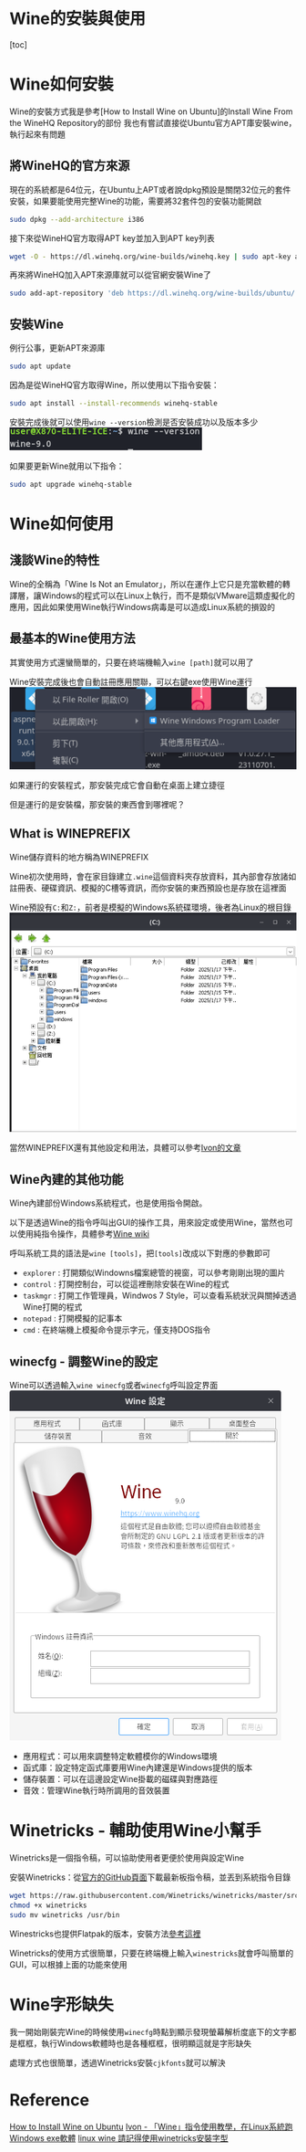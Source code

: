 # Wine的安裝與使用

[toc]

# Wine如何安裝
Wine的安裝方式我是參考[How to Install Wine on Ubuntu]的Install Wine From the WineHQ Repository的部份
我也有嘗試直接從Ubuntu官方APT庫安裝wine，執行起來有問題

## 將WineHQ的官方來源
現在的系統都是64位元，在Ubuntu上APT或者說dpkg預設是關閉32位元的套件安裝，如果要能使用完整Wine的功能，需要將32套件包的安裝功能開啟
```bash
sudo dpkg --add-architecture i386
```

接下來從WineHQ官方取得APT key並加入到APT key列表
```bash
wget -O - https://dl.winehq.org/wine-builds/winehq.key | sudo apt-key add -
```

再來將WineHQ加入APT來源庫就可以從官網安裝Wine了
```bash
sudo add-apt-repository 'deb https://dl.winehq.org/wine-builds/ubuntu/ jammy main'
```

## 安裝Wine
例行公事，更新APT來源庫
```bash
sudo apt update
```

因為是從WineHQ官方取得Wine，所以使用以下指令安裝：
```bash
sudo apt install --install-recommends winehq-stable
```

安裝完成後就可以使用`wine --version`檢測是否安裝成功以及版本多少![wine_version](../Pictures/wine_version.png)

如果要更新Wine就用以下指令：
```bash
sudo apt upgrade winehq-stable
```

# Wine如何使用
## 淺談Wine的特性
Wine的全稱為「Wine Is Not an Emulator」，所以在運作上它只是充當軟體的轉譯層，讓Windows的程式可以在Linux上執行，而不是類似VMware這類虛擬化的應用，因此如果使用Wine執行Windows病毒是可以造成Linux系統的損毀的

## 最基本的Wine使用方法
其實使用方式還蠻簡單的，只要在終端機輸入`wine [path]`就可以用了

Wine安裝完成後也會自動註冊應用關聯，可以右鍵exe使用Wine運行![](../Pictures/wine_loader.png)

如果運行的安裝程式，那安裝完成它會自動在桌面上建立捷徑

但是運行的是安裝檔，那安裝的東西會到哪裡呢？

## What is WINEPREFIX
Wine儲存資料的地方稱為WINEPREFIX

Wine初次使用時，會在家目錄建立`.wine`這個資料夾存放資料，其內部會存放諸如註冊表、硬碟資訊、模擬的C槽等資訊，而你安裝的東西預設也是存放在這裡面

Wine預設有`C:`和`Z:`，前者是模擬的Windows系統碟環境，後者為Linux的根目錄![Wine C槽示範](../Pictures/wine_c.png)

當然WINEPREFIX還有其他設定和用法，具體可以參考[Ivon的文章](https://ivonblog.com/posts/linux-wine-introduction/#5-%E7%90%86%E8%A7%A3wineprefix%E8%99%9B%E6%93%ACc%E6%A7%BD%E7%9A%84%E6%A6%82%E5%BF%B5)

## Wine內建的其他功能
Wine內建部份Windows系統程式，也是使用指令開啟。

以下是透過Wine的指令呼叫出GUI的操作工具，用來設定或使用Wine，當然也可以使用純指令操作，具體參考[Wine wiki](https://gitlab.winehq.org/wine/wine/-/wikis/home)

呼叫系統工具的語法是`wine [tools]`，把`[tools]`改成以下對應的參數即可

- `explorer` : 打開類似Windowns檔案總管的視窗，可以參考剛剛出現的圖片
- `control` : 打開控制台，可以從這裡刪除安裝在Wine的程式
- `taskmgr` : 打開工作管理員，Windwos 7 Style，可以查看系統狀況與關掉透過Wine打開的程式
- `notepad` : 打開模擬的記事本
- `cmd` : 在終端機上模擬命令提示字元，僅支持DOS指令

## winecfg - 調整Wine的設定
Wine可以透過輸入`wine winecfg`或者`winecfg`呼叫設定界面![Wine about](../Pictures/winecfg_about.png)

- 應用程式：可以用來調整特定軟體模你的Windows環境
- 函式庫：設定特定函式庫要用Wine內建還是Windows提供的版本
- 儲存裝置：可以在這邊設定Wine掛載的磁碟與對應路徑
- 音效：管理Wine執行時所調用的音效裝置

# Winetricks - 輔助使用Wine小幫手
Winetricks是一個指令稿，可以協助使用者更便於使用與設定Wine

安裝Winetricks：從[官方的GitHub頁面](https://ivonblog.com/posts/linux-wine-introduction/)下載最新板指令稿，並丟到系統指令目錄
```bash
wget https://raw.githubusercontent.com/Winetricks/winetricks/master/src/winetricks
chmod +x winetricks
sudo mv winetricks /usr/bin
```

Winestricks也提供Flatpak的版本，安裝方法[參考這裡](https://ivonblog.com/posts/linux-wine-introduction/#7-%E7%94%A8winetricks%E7%B0%A1%E5%8C%96%E5%AE%89%E8%A3%9D%E4%B8%AD%E6%96%87%E5%AD%97%E9%AB%94%E6%B5%81%E7%A8%8B)

Winetricks的使用方式很簡單，只要在終端機上輸入`winestricks`就會呼叫簡單的GUI，可以根據上面的功能來使用

# Wine字形缺失
我一開始剛裝完Wine的時候使用`winecfg`時點到顯示發現螢幕解析度底下的文字都是框框，執行Windows軟體時也是各種框框，很明顯這就是字形缺失

處理方式也很簡單，透過Winetricks安裝`cjkfonts`就可以解決

# Reference
[How to Install Wine on Ubuntu](https://phoenixnap.com/kb/how-to-install-wine-on-ubuntu)
[Ivon - 「Wine」指令使用教學，在Linux系統跑Windows exe軟體](https://ivonblog.com/posts/linux-wine-introduction/)
[linux wine 請記得使用winetricks安裝字型](https://kafeiou.pw/2021/08/12/3337/linux-wine-%E8%AB%8B%E8%A8%98%E5%BE%97%E4%BD%BF%E7%94%A8winetricks%E5%AE%89%E8%A3%9D%E5%AD%97%E5%9E%8B/)
